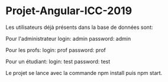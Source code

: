 # Projet-Angular-ICC-2019


Les utilisateurs déjà présents dans la base de données sont:

Pour l'administrateur
login: admin
password: admin

Pour les profs:
login: prof
password: prof

Pour un étudiant:
login: test
password: test

Le projet se lance avec la commande npm install puis npm start.
